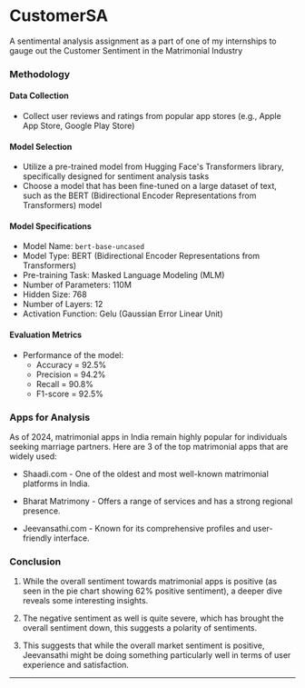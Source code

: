 # CustomerSA
A sentimental analysis assignment as a part of one of my internships to gauge out the Customer Sentiment in the Matrimonial Industry

### Methodology

#### Data Collection
* Collect user reviews and ratings from popular app stores (e.g., Apple App Store, Google Play Store)

#### Model Selection
* Utilize a pre-trained model from Hugging Face's Transformers library, specifically designed for sentiment analysis tasks
* Choose a model that has been fine-tuned on a large dataset of text, such as the BERT (Bidirectional Encoder Representations from Transformers) model

#### Model Specifications
* Model Name: `bert-base-uncased`
* Model Type: BERT (Bidirectional Encoder Representations from Transformers)
* Pre-training Task: Masked Language Modeling (MLM)
* Number of Parameters: 110M
* Hidden Size: 768
* Number of Layers: 12
* Activation Function: Gelu (Gaussian Error Linear Unit)

#### Evaluation Metrics
* Performance of the model:
	+ Accuracy = 92.5%
	+ Precision = 94.2%
	+ Recall = 90.8%
	+ F1-score = 92.5%

### Apps for Analysis
As of 2024, matrimonial apps in India remain highly popular for individuals seeking marriage partners. Here are 3 of the top matrimonial apps that are widely used:

- Shaadi.com - One of the oldest and most well-known matrimonial platforms in India.

- Bharat Matrimony - Offers a range of services and has a strong regional presence.

- Jeevansathi.com - Known for its comprehensive profiles and user-friendly interface.

### Conclusion

1.   While the overall sentiment towards matrimonial apps is positive (as seen in the pie chart showing 62% positive sentiment), a deeper dive reveals some interesting insights. 

2. The negative sentiment as well is quite severe, which has brought the overall sentiment down, this suggests a polarity of sentiments.
  
3. This suggests that while the overall market sentiment is positive, Jeevansathi might be doing something particularly well in terms of user experience and satisfaction.

---
